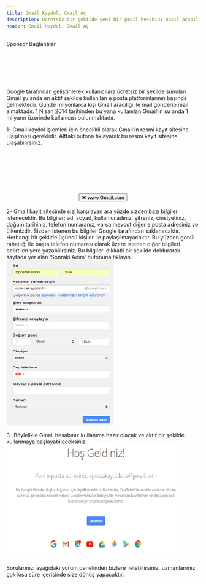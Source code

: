 ```yaml
---
title: Gmail Kaydol, Gmail Aç
description: Ücretsiz bir şekilde yeni bir gmail hesabını nasıl açabilirsiniz, basitçe anlatıyoruz.
header: Gmail Kaydol, Gmail Aç
---
```

Sponsor Bağlantılar
<center><script async src="//pagead2.googlesyndication.com/pagead/js/adsbygoogle.js"></script>
<!-- 200 90 -->
<ins class="adsbygoogle"
     style="display:inline-block;width:200px;height:90px"
     data-ad-client="ca-pub-7942429830883405"
     data-ad-slot="4977168797"></ins>
<script>
(adsbygoogle = window.adsbygoogle || []).push({});
</script>
<script async src="//pagead2.googlesyndication.com/pagead/js/adsbygoogle.js"></script>
<!-- 200 90 -->
<ins class="adsbygoogle"
     style="display:inline-block;width:200px;height:90px"
     data-ad-client="ca-pub-7942429830883405"
     data-ad-slot="4977168797"></ins>
<script>
(adsbygoogle = window.adsbygoogle || []).push({});
</script>
</center>
Google tarafından geliştirilerek kullanıcılara ücretsiz bir şekilde sunulan Gmail şu anda en aktif şekilde kullanılan e posta platformlarının başında gelmektedir. Günde milyonlarca kişi Gmail aracılığı ile mail gönderip mail almaktadır. 1 Nisan 2014 tarihinden bu yana kullanılan Gmail’in şu anda 1 milyarın üzerinde kullanıcısı bulunmaktadır. 

1- Gmail kaydol işlemleri için öncelikli olarak Gmail’in resmi kayıt sitesine ulaşılması gereklidir. Alttaki butona tıklayarak bu resmi kayıt sitesine ulaşabilirsiniz.
<center><script async src="//pagead2.googlesyndication.com/pagead/js/adsbygoogle.js"></script>
<!-- Baglanti20090 -->
<ins class="adsbygoogle"
     style="display:inline-block;width:200px;height:90px"
     data-ad-client="ca-pub-7942429830883405"
     data-ad-slot="9116964791"></ins>
<script>
(adsbygoogle = window.adsbygoogle || []).push({});
</script>
</center>
<br>
<center><a href="https://goo.gl/acnZEc" rel="nofollow" target="_blank"><button class="btn btn-primary2">✉ www.Gmail.com</button></a></center><br>
2- Gmail kayıt sitesinde sizi karşılayan ara yüzde sizden bazı bilgiler istenecektir. Bu bilgiler; ad, soyad, kullanıcı adınız, şifreniz, cinsiyetiniz, doğum tarihiniz, telefon numaranız, varsa mevcut diğer e posta adresiniz ve ülkenizdir. Sizden istenen bu bilgiler Google tarafından saklanacaktır. Herhangi bir şekilde üçüncü kişiler ile paylaşılmayacaktır. Bu yüzden gönül rahatlığı ile başta telefon numarası olarak üzere istenen diğer bilgileri belirtilen yere yazabilirsiniz. Bu bilgileri dikkatli bir şekilde doldurarak sayfada yer alan ‘Sonraki Adım’ butonuna tıklayın.
<br><img width="280" height="430" title="gmail açılış ekranı" src="/img/gmail1.png">

3- Böylelikle Gmail hesabınız kullanıma hazır olacak ve aktif bir şekilde kullanmaya başlayabileceksiniz. 
<br><img width="460" height="295" title="gmail açılış ekranı" src="/img/gmail2.png">

Sorularınızı aşağıdaki yorum panelinden bizlere iletebilirsiniz, uzmanlarımız çok kısa süre içerisinde size dönüş yapacaktır.
